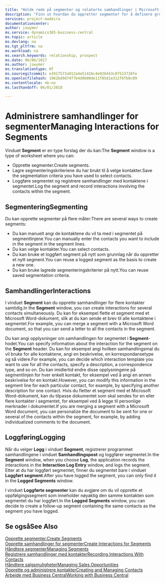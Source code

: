```yaml
---
title: "Holde rede på segmenter og relaterte samhandlinger | Microsoft-dokumentasjon"
description: "Finn ut hvordan du oppretter segmenter for å definere grupper med kontakter og angi samhandlinger for segmenter."
services: project-madeira
documentationcenter: 
author: jswymer
ms.service: dynamics365-business-central
ms.topic: article
ms.devlang: na
ms.tgt_pltfrm: na
ms.workload: na
ms.search.keywords: relationship, prospect
ms.date: 06/06/2017
ms.author: jswymer
ms.translationtype: HT
ms.sourcegitcommit: e3917573a912a4e51416c4e926443c87513728fe
ms.openlocfilehash: 1962bd9d74f7b4d9600de11f85d1e312f6fb8c09
ms.contentlocale: nb-no
ms.lasthandoff: 06/01/2018

---
```

# <a name="managing-interactions-for-segments"></a><span data-ttu-id="cb684-103">Administrere samhandlinger for segmenter</span><span class="sxs-lookup"><span data-stu-id="cb684-103">Managing Interactions for Segments</span></span>
<span data-ttu-id="cb684-104">Vinduet **Segment** er en type forslag der du kan:</span><span class="sxs-lookup"><span data-stu-id="cb684-104">The **Segment** window is a type of worksheet where you can:</span></span>

* <span data-ttu-id="cb684-105">Opprette segmenter.</span><span class="sxs-lookup"><span data-stu-id="cb684-105">Create segments.</span></span>
* <span data-ttu-id="cb684-106">Lagre segmenteringskriteriene du har brukt til å velge kontakter.</span><span class="sxs-lookup"><span data-stu-id="cb684-106">Save the segmentation criteria you have used to select contacts.</span></span>
* <span data-ttu-id="cb684-107">Loggføre segmentet og registrere samhandlinger med kontaktene i segmentet.</span><span class="sxs-lookup"><span data-stu-id="cb684-107">Log the segment and record interactions involving the contacts within the segment.</span></span>

## <a name="segmenting"></a><span data-ttu-id="cb684-108">Segmentering</span><span class="sxs-lookup"><span data-stu-id="cb684-108">Segmenting</span></span>
<span data-ttu-id="cb684-109">Du kan opprette segmenter på flere måter:</span><span class="sxs-lookup"><span data-stu-id="cb684-109">There are several ways to create segments:</span></span>

* <span data-ttu-id="cb684-110">Du kan manuelt angi de kontaktene du vil ta med i segmentet på segmentlinjene.</span><span class="sxs-lookup"><span data-stu-id="cb684-110">You can manually enter the contacts you want to include in the segment in the segment lines.</span></span>
* <span data-ttu-id="cb684-111">Du kan velge kontakter.</span><span class="sxs-lookup"><span data-stu-id="cb684-111">You can select contacts.</span></span>
* <span data-ttu-id="cb684-112">Du kan bruke et loggført segment på nytt som grunnlag når du oppretter et nytt segment.</span><span class="sxs-lookup"><span data-stu-id="cb684-112">You can reuse a logged segment as the basis to create a new one.</span></span>
* <span data-ttu-id="cb684-113">Du kan bruke lagrede segmenteringskriterier på nytt.</span><span class="sxs-lookup"><span data-stu-id="cb684-113">You can reuse saved segmentation criteria.</span></span>

## <a name="interactions"></a><span data-ttu-id="cb684-114">Samhandlinger</span><span class="sxs-lookup"><span data-stu-id="cb684-114">Interactions</span></span>
<span data-ttu-id="cb684-115">I vinduet **Segment** kan du opprette samhandlinger for flere kontakter samtidig.</span><span class="sxs-lookup"><span data-stu-id="cb684-115">In the **Segment** window, you can create interactions for several contacts simultaneously.</span></span> <span data-ttu-id="cb684-116">Du kan for eksempel flette et segment med et Microsoft Word-dokument, slik at du kan sende et brev til alle kontaktene i segmentet.</span><span class="sxs-lookup"><span data-stu-id="cb684-116">For example, you can merge a segment with a Microsoft Word document, so that you can send a letter to all the contacts in the segment.</span></span>

<span data-ttu-id="cb684-117">Du kan angi opplysninger om samhandlingen for segmentet i **Segment**-hodet.</span><span class="sxs-lookup"><span data-stu-id="cb684-117">You can specify information about the interaction for the segment on the **Segment** header.</span></span> <span data-ttu-id="cb684-118">Du kan for eksempel angi hvilken samhandlingsmal du vil bruke for alle kontaktene, angi en beskrivelse, en korrespondansetype og så videre.</span><span class="sxs-lookup"><span data-stu-id="cb684-118">For example, you can decide which interaction template you want to use for all the contacts, specify a description, a correspondence type, and so on.</span></span> <span data-ttu-id="cb684-119">Du kan imidlertid endre disse opplysningene på segmentlinjen for hver enkelt kontakt, for eksempel ved å angi en annen beskrivelse for en kontakt.</span><span class="sxs-lookup"><span data-stu-id="cb684-119">However, you can modify this information in the segment line for each particular contact, for example, by specifying another description for one contact.</span></span> <span data-ttu-id="cb684-120">Hvis du fletter et segment med et Microsoft Word-dokument, kan du tilpasse dokumentet som skal sendes for en eller flere kontakter i segmentet, for eksempel ved å legge til personlige merknader i dokumentet.</span><span class="sxs-lookup"><span data-stu-id="cb684-120">If you are merging a segment with a Microsoft Word document, you can personalize the document to be sent for one or several of the contacts within the segment, for example, by adding individualized comments to the document.</span></span>

## <a name="logging"></a><span data-ttu-id="cb684-121">Loggføring</span><span class="sxs-lookup"><span data-stu-id="cb684-121">Logging</span></span>
<span data-ttu-id="cb684-122">Når du velger **Logg** i vinduet **Segment**, registrerer programmet samhandlingene i vinduet **Samhandlingspost** og loggfører segmentet.</span><span class="sxs-lookup"><span data-stu-id="cb684-122">In the **Segment** window, when you choose **Log**, the application records the interactions in the **Interaction Log Entry** window, and logs the segment.</span></span> <span data-ttu-id="cb684-123">Etter at du har loggført segmentet, finner du segmentet bare i vinduet **Loggført segment**.</span><span class="sxs-lookup"><span data-stu-id="cb684-123">After you have logged the segment, you can only find it in the **Logged Segments** window.</span></span>

<span data-ttu-id="cb684-124">I vinduet **Loggførte segmenter** kan du avgjøre om du vil opprette et oppfølgingssegment som inneholder nøyaktig den samme kontakten som segmentet du har loggført.</span><span class="sxs-lookup"><span data-stu-id="cb684-124">In the **Logged Segments** window, you can decide to create a follow-up segment containing the same contacts as the segment you have logged.</span></span>

## <a name="see-also"></a><span data-ttu-id="cb684-125">Se også</span><span class="sxs-lookup"><span data-stu-id="cb684-125">See Also</span></span>
[<span data-ttu-id="cb684-126">Opprette segmenter.</span><span class="sxs-lookup"><span data-stu-id="cb684-126">Create Segments</span></span>](marketing-how-create-segment.md)  
[<span data-ttu-id="cb684-127">Opprette samhandlinger for segmenter</span><span class="sxs-lookup"><span data-stu-id="cb684-127">Create Interactions for Segments</span></span>](marketing-how-create-interactions.md)  
[<span data-ttu-id="cb684-128">Håndtere segmenter</span><span class="sxs-lookup"><span data-stu-id="cb684-128">Managing Segments</span></span>](marketing-segments.md)  
[<span data-ttu-id="cb684-129">Registrere samhandlinger med kontakter</span><span class="sxs-lookup"><span data-stu-id="cb684-129">Recording Interactions With Contacts</span></span>](marketing-interactions.md)  
[<span data-ttu-id="cb684-130">Håndtere salgsmuligheter</span><span class="sxs-lookup"><span data-stu-id="cb684-130">Managing Sales Opportunities</span></span>](marketing-manage-sales-opportunities.md)  
[<span data-ttu-id="cb684-131">Opprette og administrere kontakter</span><span class="sxs-lookup"><span data-stu-id="cb684-131">Creating and Managing Contacts</span></span>](marketing-contacts.md)  
[<span data-ttu-id="cb684-132">Arbeide med Business Central</span><span class="sxs-lookup"><span data-stu-id="cb684-132">Working with Business Central</span></span>](ui-work-product.md)

